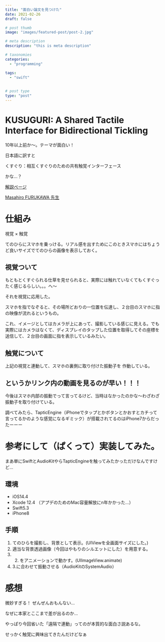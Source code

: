 ```yaml
---
title: "面白い論文を見つけた"
date: 2021-02-26
draft: false

# post thumb
image: "images/featured-post/post-2.jpg"

# meta description
description: "this is meta description"

# taxonomies
categories: 
  - "programming"

tags:
  - "swift"
  
  
# post type
type: "post"
---
```



# KUSUGURI: A Shared Tactile Interface for Bidirectional Tickling

10年以上前か〜。テーマが面白い！

日本語に訳すと

くすぐり：相互くすぐりのための共有触覚インターフェース

かな...？

[解説ページ](https://sites.google.com/site/masahirofurukawa/home/projects/kusuguri)

[Masahiro FURUKAWA 先生](https://sites.google.com/site/masahirofurukawa/home/home_e)


# 仕組み

視覚 × 触覚 

てのひらにスマホを乗っける。リアル感を出すためにこのときスマホにはちょうど良いサイズでてのひらの画像を表示しておく。

## 視覚ついて

もともとくすぐられる仕草を見せられると、実際には触れていなくてもくすぐったく感じるらしい。。。へ〜

それを視覚に応用した。

スマホを指でなぞると、その場所どおりの一位置を伝達し、２台目のスマホに指の映像が流れるというもの。

これ、イメージとしてはカメラが上にあって、撮影している感じに見える。でも実際にはカメラはなくて、ディスプレイのタップした位置を取得してその座標を送信して、２台目の画面に指を表示しているみたい。

## 触覚について

上記の視覚と連動して、スマホの裏側に取り付けた振動子を
作動している。

## というかリンク内の動画を見るのが早い！！！

今後はスマホ内部の振動でって言ってるけど、当時はなかったのかな〜わざわざ振動子を取り付けている。

調べてみたら、TapticEngine（iPhoneでタップとかボタンとかおすとカチって言ってるかのような感覚になるギミック）が搭載されてるのはiPhone7からだったーーー

# 参考にして（ぱくって）実装してみた。

まあ単にSwiftとAudioKitやらTapticEngineを触ってみたかっただけなんですけど...

## 環境
* iOS14.4
* Xcode 12.4 （アプデのためのMac容量解放にn年かかった...）
* Swift5.3
* iPhone8

## 手順

1. てのひらを撮影し、背景として表示。(UIViewを全画面サイズにした。)
2. 適当な背景透過画像（今回はやもりのシルエットにした）を用意する。
3. 2. をアニメーションで動かす。(UIImageView.animate)
4. 3.に合わせて振動させる（AudioKitのSystemAudio）


# 感想

微妙すぎる！
ぜんぜんおもんない...

なぜに本家とここまで差が出るのか...

やっぱり今回省いた「遠隔で連動」ってのが本質的な面白さ説あるな。

せっかく触覚に興味出てきたんだけどなぁ


